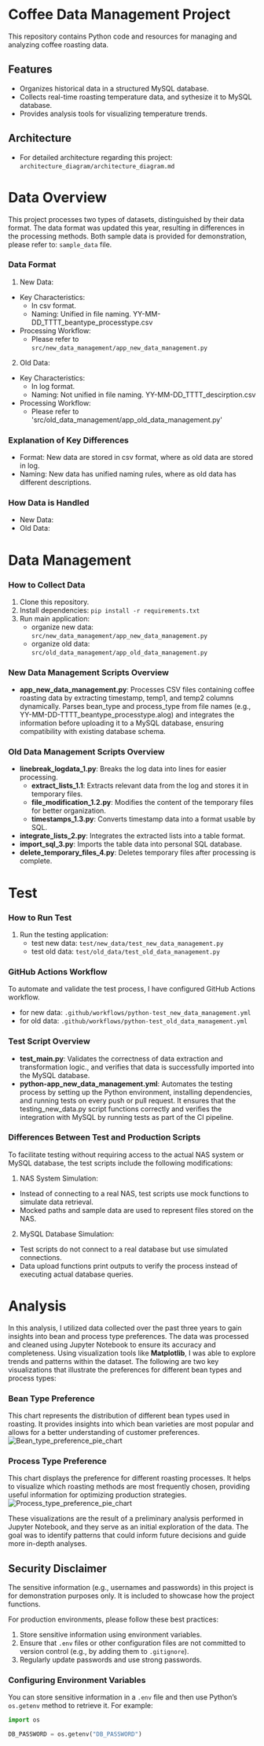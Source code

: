 # Coffee Data Management Project

This repository contains Python code and resources for managing and analyzing coffee roasting data.

## Features
- Organizes historical data in a structured MySQL database.
- Collects real-time roasting temperature data, and sythesize it to MySQL database. 
- Provides analysis tools for visualizing temperature trends.

##  Architecture
- For detailed architecture regarding this project: `architecture_diagram/architecture_diagram.md`

# Data Overview
This project processes two types of datasets, distinguished by their data format. The data format was updated this year, resulting in differences in the processing methods. Both sample data is provided for demonstration, please refer to: `sample_data` file.

### Data Format
1. New Data: 
 - Key Characteristics:
   - In csv format.
   - Naming: Unified in file naming. 
     YY-MM-DD_TTTT_beantype_processtype.csv
 - Processing Workflow:
   - Please refer to `src/new_data_management/app_new_data_management.py`
2. Old Data: 
 - Key Characteristics:
   - In log format.
   - Naming: Not unified in file naming. 
     YY-MM-DD_TTTT_descirption.csv
 - Processing Workflow:
   - Please refer to 'src/old_data_management/app_old_data_management.py'

### Explanation of Key Differences
- Format: New data are stored in csv format, where as old data are stored in log.
- Naming: New data has unified naming rules, where as old data has different descriptions.

### How Data is Handled
- New Data: 
- Old Data: 

# Data Management
### How to Collect Data
1. Clone this repository.
2. Install dependencies: `pip install -r requirements.txt`
3. Run main application: 
   - organize new data: `src/new_data_management/app_new_data_management.py`
   - organize old data: `src/old_data_management/app_old_data_management.py`

### New Data Management Scripts Overview
- **app_new_data_management.py**: Processes CSV files containing coffee roasting data by extracting timestamp, temp1, and temp2 columns dynamically. Parses bean_type and process_type from file names (e.g., YY-MM-DD-TTTT_beantype_processtype.alog) and integrates the information before uploading it to a MySQL database, ensuring compatibility with existing database schema.

### Old Data Management Scripts Overview
- **linebreak_logdata_1.py**: Breaks the log data into lines for easier processing.
    - **extract_lists_1.1**: Extracts relevant data from the log and stores it in temporary files.
    - **file_modification_1.2.py**: Modifies the content of the temporary files for better organization.
    - **timestamps_1.3.py**: Converts timestamp data into a format usable by SQL.
- **integrate_lists_2.py**: Integrates the extracted lists into a table format.
- **import_sql_3.py**: Imports the table data into personal SQL database.
- **delete_temporary_files_4.py**: Deletes temporary files after processing is complete.

# Test

### How to Run Test
1. Run the testing application:
   - test new data: `test/new_data/test_new_data_management.py`
   - test old data: `test/old_data/test_old_data_management.py`


### GitHub Actions Workflow
To automate and validate the test process, I have configured GitHub Actions workflow. 
   - for new data: `.github/workflows/python-test_new_data_management.yml`
   - for old data: `.github/workflows/python-test_old_data_management.yml`

### Test Script Overview
- **test_main.py**: Validates the correctness of data extraction and transformation logic., and verifies that data is successfully imported into the MySQL database.
- **python-app_new_data_management.yml**: Automates the testing process by setting up the Python environment, installing dependencies, and running tests on every push or pull request. It ensures that the testing_new_data.py script functions correctly and verifies the integration with MySQL by running tests as part of the CI pipeline.

### Differences Between Test and Production Scripts
To facilitate testing without requiring access to the actual NAS system or MySQL database, the test scripts include the following modifications:
1. NAS System Simulation:
- Instead of connecting to a real NAS, test scripts use mock functions to simulate data retrieval.
- Mocked paths and sample data are used to represent files stored on the NAS.
2. MySQL Database Simulation:
- Test scripts do not connect to a real database but use simulated connections.
- Data upload functions print outputs to verify the process instead of executing actual database queries.

# Analysis
In this analysis, I utilized data collected over the past three years to gain insights into bean and process type preferences. The data was processed and cleaned using Jupyter Notebook to ensure its accuracy and completeness. 
Using visualization tools like **Matplotlib**, I was able to explore trends and patterns within the dataset. The following are two key visualizations that illustrate the preferences for different bean types and process types:

### Bean Type Preference
This chart represents the distribution of different bean types used in roasting. It provides insights into which bean varieties are most popular and allows for a better understanding of customer preferences.
![Bean_type_preference_pie_chart](Jupyter_Notebooks/Images/Bean_type_preference_pie_chart.png)

### Process Type Preference
This chart displays the preference for different roasting processes. It helps to visualize which roasting methods are most frequently chosen, providing useful information for optimizing production strategies.
![Process_type_preference_pie_chart](Jupyter_Notebooks/Images/Process_type_preference_pie_chart.png)

These visualizations are the result of a preliminary analysis performed in Jupyter Notebook, and they serve as an initial exploration of the data. The goal was to identify patterns that could inform future decisions and guide more in-depth analyses.

## Security Disclaimer
The sensitive information (e.g., usernames and passwords) in this project is for demonstration purposes only. It is included to showcase how the project functions. 

For production environments, please follow these best practices:
1. Store sensitive information using environment variables.
2. Ensure that `.env` files or other configuration files are not committed to version control (e.g., by adding them to `.gitignore`).
3. Regularly update passwords and use strong passwords.

### Configuring Environment Variables
You can store sensitive information in a `.env` file and then use Python’s `os.getenv` method to retrieve it. For example:
```python
import os

DB_PASSWORD = os.getenv("DB_PASSWORD")


